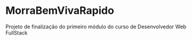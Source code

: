 # MorraBemVivaRapido

Projeto de finalização do primeiro módulo do curso de Desenvolvedor Web FullStack
